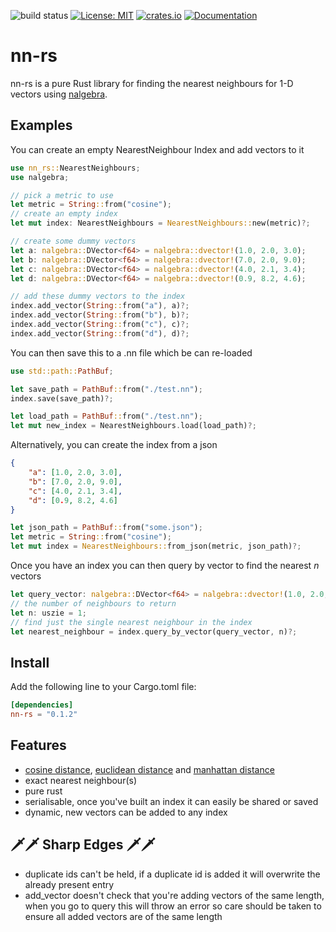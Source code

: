 ![build status](https://github.com/benjaminjellis/nn-rs/actions/workflows/ci.yml/badge.svg)
[![License: MIT](https://img.shields.io/badge/License-MIT-yellow.svg)](https://github.com/benjaminjellis/nn-rs/blob/main/LICENSE)
[![crates.io](https://img.shields.io/crates/v/nn-rs.svg)](https://crates.io/crates/nn-rs)
[![Documentation](https://docs.rs/nn-rs/badge.svg)](https://docs.rs/nn-rs)


# nn-rs
nn-rs is a pure Rust library for finding the nearest neighbours for 1-D vectors using [nalgebra](https://github.com/dimforge/nalgebra). 

## Examples 

You can create an empty NearestNeighbour Index and add vectors to it 
```rust
use nn_rs::NearestNeighbours;
use nalgebra;

// pick a metric to use 
let metric = String::from("cosine");
// create an empty index
let mut index: NearestNeighbours = NearestNeighbours::new(metric)?;

// create some dummy vectors 
let a: nalgebra::DVector<f64> = nalgebra::dvector!(1.0, 2.0, 3.0);
let b: nalgebra::DVector<f64> = nalgebra::dvector!(7.0, 2.0, 9.0);
let c: nalgebra::DVector<f64> = nalgebra::dvector!(4.0, 2.1, 3.4);
let d: nalgebra::DVector<f64> = nalgebra::dvector!(0.9, 8.2, 4.6);

// add these dummy vectors to the index
index.add_vector(String::from("a"), a)?;
index.add_vector(String::from("b"), b)?;
index.add_vector(String::from("c"), c)?;
index.add_vector(String::from("d"), d)?;
``` 

You can then save this to a .nn file which be can re-loaded  
```rust 
use std::path::PathBuf;

let save_path = PathBuf::from("./test.nn");
index.save(save_path)?;

let load_path = PathBuf::from("./test.nn");
let mut new_index = NearestNeighbours.load(load_path)?;
```

Alternatively, you can create the index from a json

```json 
{
    "a": [1.0, 2.0, 3.0],
    "b": [7.0, 2.0, 9.0],
    "c": [4.0, 2.1, 3.4],
    "d": [0.9, 8.2, 4.6]
}
```

```rust
let json_path = PathBuf::from("some.json");
let metric = String::from("cosine");
let mut index = NearestNeighbours::from_json(metric, json_path)?;
```

Once you have an index you can then query by vector to find the nearest <i>n</i> vectors 
```rust
let query_vector: nalgebra::DVector<f64> = nalgebra::dvector!(1.0, 2.0, 3.0);
// the number of neighbours to return
let n: uszie = 1;
// find just the single nearest neighbour in the index 
let nearest_neighbour = index.query_by_vector(query_vector, n)?;
```

## Install 
Add the following line to your Cargo.toml file:

```toml
[dependencies]
nn-rs = "0.1.2"
```

## Features 

- [cosine distance](https://en.wikipedia.org/wiki/Cosine_similarity), [euclidean distance](https://en.wikipedia.org/wiki/Euclidean_distance) and [manhattan distance](https://en.wikipedia.org/wiki/Taxicab_geometry)
- exact nearest neighbour(s)
- pure rust
- serialisable, once you've built an index it can easily be shared or saved
- dynamic, new vectors can be added to any index 

## 🗡️🗡️ Sharp Edges 🗡️🗡️

- duplicate ids can't be held, if a duplicate id is added it will overwrite the already present entry
- add_vector doesn't check that you're adding vectors of the same length, when you go 
to query this will throw an error so care should be taken to ensure all added vectors are of the same length

